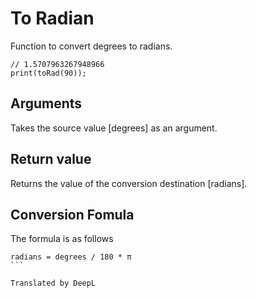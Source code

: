 # To Radian

Function to convert degrees to radians.

```
// 1.5707963267948966
print(toRad(90));
```

## Arguments

Takes the source value [degrees] as an argument.

## Return value

Returns the value of the conversion destination [radians].

## Conversion Fomula

The formula is as follows

````
radians = degrees / 180 * π
```

Translated by DeepL